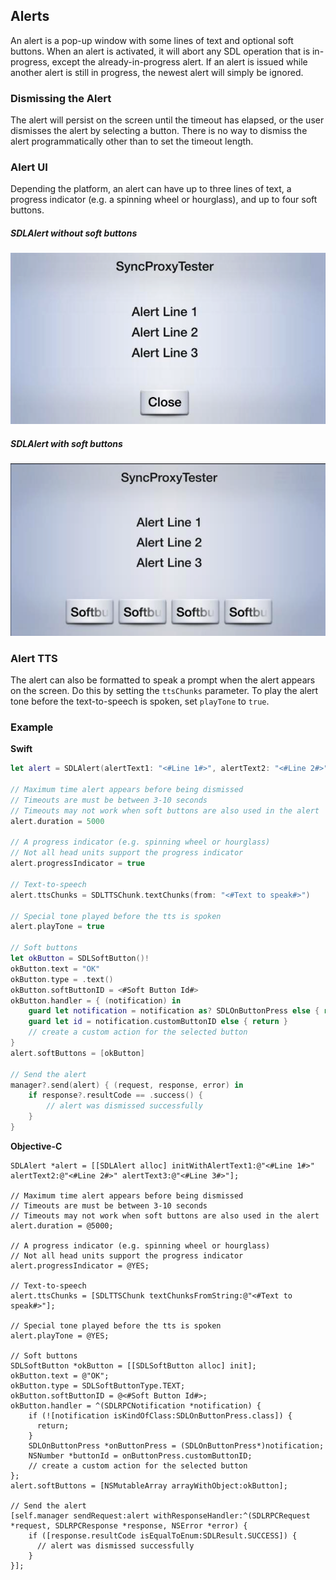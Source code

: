## Alerts

An alert is a pop-up window with some lines of text and optional soft buttons. When an alert is activated, it will abort any SDL operation that is in-progress, except the already-in-progress alert. If an alert is issued while another alert is still in progress, the newest alert will simply be ignored.

### Dismissing the Alert
The alert will persist on the screen until the timeout has elapsed, or the user dismisses the alert by selecting a button. There is no way to dismiss the alert programmatically other than to set the timeout length.

### Alert UI
Depending the platform, an alert can have up to three lines of text, a progress indicator (e.g. a spinning wheel or hourglass), and up to four soft buttons.
##### SDLAlert without soft buttons
![SDLAlert without soft buttons](assets/SDLAlertWithNoSoftButtons.png "SDLAlert without soft buttons")
##### SDLAlert with soft buttons
![SDLAlert with soft buttons](assets/SDLAlertWithSoftButtons.png "SDLAlert with soft buttons")

### Alert TTS
The alert can also be formatted to speak a prompt when the alert appears on the screen. Do this by setting the `ttsChunks` parameter. To play the alert tone before the text-to-speech is spoken, set `playTone` to `true`.

### Example
**Swift**
```swift
let alert = SDLAlert(alertText1: "<#Line 1#>", alertText2: "<#Line 2#>", alertText3: "<#Line 3#>")!

// Maximum time alert appears before being dismissed
// Timeouts are must be between 3-10 seconds
// Timeouts may not work when soft buttons are also used in the alert
alert.duration = 5000

// A progress indicator (e.g. spinning wheel or hourglass)
// Not all head units support the progress indicator
alert.progressIndicator = true

// Text-to-speech
alert.ttsChunks = SDLTTSChunk.textChunks(from: "<#Text to speak#>")

// Special tone played before the tts is spoken
alert.playTone = true

// Soft buttons
let okButton = SDLSoftButton()!
okButton.text = "OK"
okButton.type = .text()
okButton.softButtonID = <#Soft Button Id#>
okButton.handler = { (notification) in
    guard let notification = notification as? SDLOnButtonPress else { return }
    guard let id = notification.customButtonID else { return }
    // create a custom action for the selected button
}
alert.softButtons = [okButton]

// Send the alert
manager?.send(alert) { (request, response, error) in
    if response?.resultCode == .success() {
        // alert was dismissed successfully
    }
}
```

**Objective-C**
```objc
SDLAlert *alert = [[SDLAlert alloc] initWithAlertText1:@"<#Line 1#>" alertText2:@"<#Line 2#>" alertText3:@"<#Line 3#>"];

// Maximum time alert appears before being dismissed
// Timeouts are must be between 3-10 seconds
// Timeouts may not work when soft buttons are also used in the alert
alert.duration = @5000;

// A progress indicator (e.g. spinning wheel or hourglass)
// Not all head units support the progress indicator
alert.progressIndicator = @YES;

// Text-to-speech
alert.ttsChunks = [SDLTTSChunk textChunksFromString:@"<#Text to speak#>"];

// Special tone played before the tts is spoken
alert.playTone = @YES;

// Soft buttons
SDLSoftButton *okButton = [[SDLSoftButton alloc] init];
okButton.text = @"OK";
okButton.type = SDLSoftButtonType.TEXT;
okButton.softButtonID = @<#Soft Button Id#>;
okButton.handler = ^(SDLRPCNotification *notification) {
    if (![notification isKindOfClass:SDLOnButtonPress.class]) {
      return;
    }
    SDLOnButtonPress *onButtonPress = (SDLOnButtonPress*)notification;
    NSNumber *buttonId = onButtonPress.customButtonID;
    // create a custom action for the selected button
};
alert.softButtons = [NSMutableArray arrayWithObject:okButton];

// Send the alert
[self.manager sendRequest:alert withResponseHandler:^(SDLRPCRequest *request, SDLRPCResponse *response, NSError *error) {
    if ([response.resultCode isEqualToEnum:SDLResult.SUCCESS]) {
      // alert was dismissed successfully
    }
}];
```
